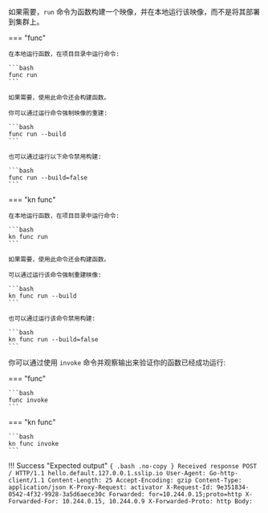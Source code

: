 <!-- Snippet used in the following topics:
- /docs/getting-started/build-run-deploy-func.md
- /docs/functions/running-functions.md
-->
如果需要，`run` 命令为函数构建一个映像，并在本地运行该映像，而不是将其部署到集群上。

=== "func"

    在本地运行函数，在项目目录中运行命令:

    ```bash
    func run
    ```

    如果需要，使用此命令还会构建函数。

    你可以通过运行命令强制映像的重建:

    ```bash
    func run --build
    ```

    也可以通过运行以下命令禁用构建:

    ```bash
    func run --build=false
    ```

=== "kn func"

    在本地运行函数，在项目目录中运行命令:

    ```bash
    kn func run
    ```

    如果需要，使用此命令还会构建函数。

    可以通过运行该命令强制重建映像:

    ```bash
    kn func run --build
    ```

    也可以通过运行该命令禁用构建:

    ```bash
    kn func run --build=false
    ```

你可以通过使用 `invoke` 命令并观察输出来验证你的函数已经成功运行:

=== "func"

    ```bash
    func invoke
    ```

=== "kn func"

    ```bash
    kn func invoke
    ```

!!! Success "Expected output"
    ```{ .bash .no-copy }
    Received response
    POST / HTTP/1.1 hello.default.127.0.0.1.sslip.io
      User-Agent: Go-http-client/1.1
      Content-Length: 25
      Accept-Encoding: gzip
      Content-Type: application/json
      K-Proxy-Request: activator
      X-Request-Id: 9e351834-0542-4f32-9928-3a5d6aece30c
      Forwarded: for=10.244.0.15;proto=http
      X-Forwarded-For: 10.244.0.15, 10.244.0.9
      X-Forwarded-Proto: http
    Body:
    ```
